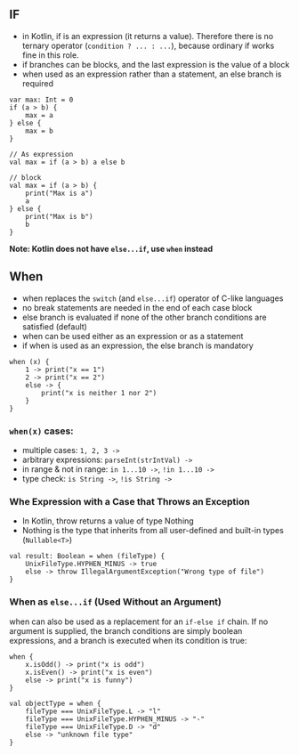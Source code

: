 ## IF
* in Kotlin, if is an expression (it returns a value). Therefore there is no ternary operator (`condition ? ... : ...`), because ordinary if works fine in this role.
* if branches can be blocks, and the last expression is the value of a block
* when used as an expression rather than a statement, an else branch is required
```
var max: Int = 0
if (a > b) {
    max = a
} else {
    max = b
}
 
// As expression 
val max = if (a > b) a else b

// block
val max = if (a > b) {
    print("Max is a")
    a
} else {
    print("Max is b")
    b
}
```
**Note: Kotlin does not have `else...if`, use `when` instead**

## When
* when replaces the `switch` (and `else...if`) operator of C-like languages
* no break statements are needed in the end of each case block
* else branch is evaluated if none of the other branch conditions are satisfied (default)
* when can be used either as an expression or as a statement
* if when is used as an expression, the else branch is mandatory
```
when (x) {
    1 -> print("x == 1")
    2 -> print("x == 2")
    else -> {
        print("x is neither 1 nor 2")
    }
}
```
### `when(x)` cases:
* multiple cases: `1, 2, 3 ->`
* arbitrary expressions: `parseInt(strIntVal) ->`
* in range & not in range: `in 1...10 ->`, `!in 1...10 ->`
* type check: `is String ->`, `!is String ->`

### Whe Expression with a Case that Throws an Exception
* In Kotlin, throw returns a value of type Nothing
* Nothing is the type that inherits from all user-defined and built-in types (`Nullable<T>`)
```
val result: Boolean = when (fileType) {
    UnixFileType.HYPHEN_MINUS -> true
    else -> throw IllegalArgumentException("Wrong type of file")
}
```

### When as `else...if` (Used Without an Argument)
when can also be used as a replacement for an `if-else if` chain. If no argument is supplied, the branch conditions are simply boolean expressions, and a branch is executed when its condition is true:
```
when {
    x.isOdd() -> print("x is odd")
    x.isEven() -> print("x is even")
    else -> print("x is funny")
}

val objectType = when {
    fileType === UnixFileType.L -> "l"
    fileType === UnixFileType.HYPHEN_MINUS -> "-"
    fileType === UnixFileType.D -> "d"
    else -> "unknown file type"
}
```
